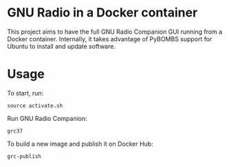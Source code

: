 # GNU Radio in a Docker container

This project aims to have the full GNU Radio Companion GUI running from a Docker container. Internally, it takes advantage of PyBOMBS support for Ubuntu to install and update software.

# Usage
To start, run:
```
source activate.sh
```

Run GNU Radio Companion:
```
grc37
```

To build a new image and publish it on Docker Hub:
```
grc-publish
```
